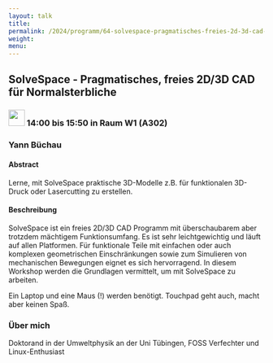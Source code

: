 ```yaml
---
layout: talk
title:
permalink: /2024/programm/64-solvespace-pragmatisches-freies-2d-3d-cad-fr-normalsterbliche/
weight:
menu:
---
```

## SolveSpace - Pragmatisches, freies 2D/3D CAD für Normalsterbliche

### <img height = "32" src="../../../images/workshop.svg"> 14:00 bis 15:50 in Raum W1 (A302)

### Yann Büchau

#### Abstract

Lerne, mit SolveSpace praktische 3D-Modelle z.B. für funktionalen 3D-Druck oder Lasercutting zu erstellen.

#### Beschreibung

SolveSpace ist ein freies 2D/3D CAD Programm mit überschaubarem aber trotzdem mächtigem Funktionsumfang. Es ist sehr leichtgewichtig und läuft auf allen Platformen. Für funktionale Teile mit einfachen oder auch komplexen geometrischen Einschränkungen sowie zum Simulieren von mechanischen Bewegungen eignet es sich hervorragend. In diesem Workshop werden die Grundlagen vermittelt, um mit SolveSpace zu arbeiten.

Ein Laptop und eine Maus (!) werden benötigt. Touchpad geht auch, macht aber keinen Spaß.

### Über mich

Doktorand in der Umweltphysik an der Uni Tübingen, FOSS Verfechter und Linux-Enthusiast


